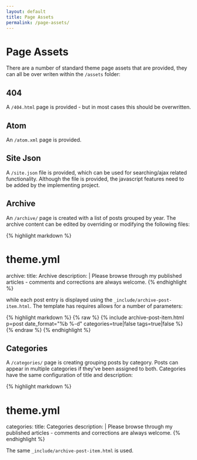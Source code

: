 ```yaml
---
layout: default
title: Page Assets
permalink: /page-assets/
---
```


# Page Assets

There are a number of standard theme page assets that are provided, they can all be over writen within the `/assets` folder:

## 404

A `/404.html` page is provided - but in most cases this should be overwritten.

## Atom

An `/atom.xml` page is provided.

## Site Json

A `/site.json` file is provided, which can be used for searching/ajax related functionality.  Although the file is provided, the javascript features need to be added by the implementing project.

## Archive

An `/archive/` page is created with a list of posts grouped by year.  The archive content can be edited by overriding or modifying the following files:

{% highlight markdown %}
# theme.yml
archive:
  title: Archive
  description: |
    Please browse through my published articles - comments and corrections are always welcome.
{% endhighlight %}

while each post entry is displayed using the `_include/archive-post-item.html`.  The template has requires allows for a number of parameters:

{% highlight markdown %}
{% raw %}
{% include archive-post-item.html 
    p=post 
    date_format="%b %-d"
    categories=true|false
    tags=true|false %}
{% endraw %}
{% endhighlight %}

## Categories

A `/categories/` page is creating grouping posts by category.  Posts can appear in multiple categories if they've been assigned to both.  Categories have the same configuration of title and description:

{% highlight markdown %}
# theme.yml
categories:
  title: Categories
  description: |
    Please browse through my published articles - comments and corrections are always welcome.
{% endhighlight %}

The same `_include/archive-post-item.html` is used.
